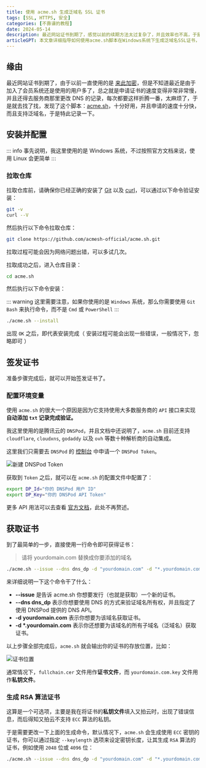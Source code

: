 ```yaml
---
title: 使用 acme.sh 生成泛域名 SSL 证书
tags: [SSL, HTTPS, 安全]
categories: [不靠谱的教程]
date: 2024-05-14
description: 最近网站证书到期了，感觉以前的续期方法太过复杂了，并且效率也不高，于是就决定使用这个脚本来进行生成，并且它还支持泛域名和自动续期
articleGPT: 本文章详细指导如何使用acme.sh脚本在Windows系统下生成泛域名SSL证书，并实现自动续期。作者首先分享了切换到acme.sh的原因，原有的证书续期方式复杂且效率低。介绍了acme.sh的基础安装步骤、配置环境变量以及如何通过DNS服务商API完成域验证。最后，演示了如何一步步签发泛域名证书，并提供了生成RSA算法证书的可选步骤。
---
```


## 缘由

最近网站证书到期了，由于以前一直使用的是 [来此加密](https://letsencrypt.osfipin.com/)，但是不知道最近是由于加入了会员系统还是使用的用户多了，总之就是申请证书的速度变得非常非常慢，并且还得去服务商那里更改 DNS 的记录，每次都要这样折腾一番，太麻烦了，于是就去找了找，发现了这个脚本：[acme.sh](https://github.com/acmesh-official/acme.sh)，十分好用，并且申请的速度十分快，而且支持泛域名，于是特此记录一下。

## 安装并配置

::: info
事先说明，我这里使用的是 Windows 系统，不过按照官方文档来说，使用 Linux 会更简单
:::

### 拉取仓库

拉取仓库前，请确保你已经正确的安装了 [Git](https://git-scm.com/) 以及 [curl](https://curl.se/)，可以通过以下命令验证安装：

```bash
git -v
curl --V
```

然后执行以下命令拉取仓库：

```bash
git clone https://github.com/acmesh-official/acme.sh.git
```

拉取过程可能会因为网络问题出错，可以多试几次。

拉取成功之后，进入仓库目录：

```bash
cd acme.sh
```

然后执行以下命令安装：

::: warning
这里需要注意，如果你使用的是 `Windows` 系统，那么你需要使用 `Git Bash` 来执行命令，而不是 `Cmd` 或 `PowerShell`
:::

```bash
./acme.sh --install
```

出现 `OK` 之后，即代表安装完成（ 安装过程可能会出现一些错误，一般情况下，忽略即可 ）

## 签发证书

准备步骤完成后，就可以开始签发证书了。

### 配置环境变量

使用 `acme.sh` 的很大一个原因是因为它支持使用大多数服务商的 `API` 接口来实现**自动添加 `txt` 记录完成验证。**

我这里使用的是腾讯云的 `DNSPod`，并且文档中还说明了，`acme.sh` 目前还支持 `cloudflare`, `cloudxns`, `godaddy` 以及 `ovh` 等数十种解析商的自动集成。

这里我们只需要去 `DNSPod` 的 [控制台](https://console.dnspod.cn/account/token/token) 中申请一个 `DNSPod Token`。

![新建 DNSPod Token](https://pic.efefee.cn/uploads/2024/05/14/6643306a6227f.webp)

获取到 `Token` 之后，就可以在 `acme.sh` 的配置文件中配置了：

```bash
export DP_Id="你的 DNSPod 用户 ID"
export DP_Key="你的 DNSPod API Token"
```

更多 API 用法可以去查看 [官方文档](https://github.com/acmesh-official/acme.sh/wiki/dnsapi)，此处不再赘述。

## 获取证书

到了最简单的一步，直接使用一行命令即可获得证书：

> 请将 yourdomain.com 替换成你要添加的域名

```bash
./acme.sh --issue --dns dns_dp -d "yourdomain.com" -d "*.yourdomain.com"
```

来详细说明一下这个命令干了什么：

- **--issue** 是告诉 acme.sh 你想要发行（也就是获取）一个新的证书。
- **--dns dns_dp** 表示你想要使用 DNS 的方式来验证域名所有权，并且指定了使用 DNSPod 提供的 DNS API。
- **-d yourdomain.com** 表示你想要为该域名获取证书。
- **-d \*.yourdomain.com** 表示你还想要为该域名的所有子域名（泛域名）获取证书。

以上步骤全部完成后，`acme.sh` 就会输出你的证书的存放位置，比如：

![证书位置](https://pic.efefee.cn/uploads/2024/05/14/664335c16c7cf.webp)

通常情况下，`fullchain.cer` 文件用作**证书文件**，而 `yourdomain.com.key` 文件用作**私钥文件**。

### 生成 RSA 算法证书

这算是一个可选项，主要是我在将证书的**私钥文件**填入又拍云时，出现了错误信息，而后得知又拍云不支持 `ECC` 算法的私钥。

于是需要更改一下上面的生成命令，默认情况下，`acme.sh` 会生成使用 `ECC` 密钥的证书，你可以通过指定 `--keylength` 选项来设定密钥长度，让其生成 `RSA` 算法的证书，例如使用 `2048` 位或 `4096` 位：

```bash
./acme.sh --issue --dns dns_dp -d "yourdomain.com" -d "*.yourdomain.com" --keylength 2048
```